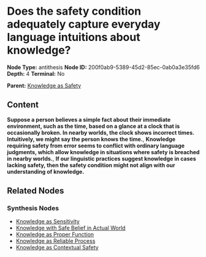 # Does the safety condition adequately capture everyday language intuitions about knowledge?

**Node Type:** antithesis
**Node ID:** 200f0ab9-5389-45d2-85ec-0ab0a3e35fd6
**Depth:** 4
**Terminal:** No

**Parent:** [Knowledge as Safety](knowledge-as-safety-synthesis-51ccdc84-35c4-4c28-bda3-67bb65819f31.md)

## Content

**Suppose a person believes a simple fact about their immediate environment, such as the time, based on a glance at a clock that is occasionally broken. In nearby worlds, the clock shows incorrect times. Intuitively, we might say the person knows the time.**, **Knowledge requiring safety from error seems to conflict with ordinary language judgments, which allow knowledge in situations where safety is breached in nearby worlds.**, **If our linguistic practices suggest knowledge in cases lacking safety, then the safety condition might not align with our understanding of knowledge.**

## Related Nodes

### Synthesis Nodes

- [Knowledge as Sensitivity](knowledge-as-sensitivity-synthesis-3835ab36-2390-4003-aa68-a6abb175a590.md)
- [Knowledge with Safe Belief in Actual World](knowledge-with-safe-belief-in-actual-world-synthesis-178c6861-736a-42dc-a730-668553bd7c15.md)
- [Knowledge as Proper Function](knowledge-as-proper-function-synthesis-92bcd72d-5a7c-4cad-b5e6-625f73bebe94.md)
- [Knowledge as Reliable Process](knowledge-as-reliable-process-synthesis-27c50f45-75d6-4e4b-9fee-cd8b7ac150c9.md)
- [Knowledge as Contextual Safety](knowledge-as-contextual-safety-synthesis-42f4cbb5-7cf4-4815-a5f5-19806a9db038.md)
